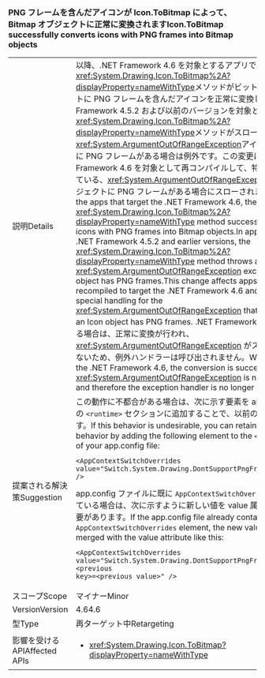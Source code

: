 ### <a name="icontobitmap-successfully-converts-icons-with-png-frames-into-bitmap-objects"></a><span data-ttu-id="ab686-101">PNG フレームを含んだアイコンが Icon.ToBitmap によって、Bitmap オブジェクトに正常に変換されます</span><span class="sxs-lookup"><span data-stu-id="ab686-101">Icon.ToBitmap successfully converts icons with PNG frames into Bitmap objects</span></span>

|   |   |
|---|---|
|<span data-ttu-id="ab686-102">説明</span><span class="sxs-lookup"><span data-stu-id="ab686-102">Details</span></span>|<span data-ttu-id="ab686-103">以降、.NET Framework 4.6 を対象とするアプリで、<xref:System.Drawing.Icon.ToBitmap%2A?displayProperty=nameWithType>メソッドがビットマップ オブジェクトに PNG フレームを含んだアイコンを正常に変換します。 .NET Framework 4.5.2 および以前のバージョンを対象とするアプリで、<xref:System.Drawing.Icon.ToBitmap%2A?displayProperty=nameWithType>メソッドがスローされます、<xref:System.ArgumentOutOfRangeException>アイコン オブジェクトに PNG フレームがある場合は例外です。この変更はアプリを .NET Framework 4.6 を対象として再コンパイルして、特別な処理を実装している、<xref:System.ArgumentOutOfRangeException>アイコン オブジェクトに PNG フレームがある場合にスローされます。</span><span class="sxs-lookup"><span data-stu-id="ab686-103">Starting with the apps that target the .NET Framework 4.6, the <xref:System.Drawing.Icon.ToBitmap%2A?displayProperty=nameWithType> method successfully converts icons with PNG frames into Bitmap objects.In apps that target the .NET Framework 4.5.2 and earlier versions, the  <xref:System.Drawing.Icon.ToBitmap%2A?displayProperty=nameWithType> method throws an <xref:System.ArgumentOutOfRangeException> exception if the Icon object has PNG frames.This change affects apps that are recompiled to target the .NET Framework 4.6 and that implement special handling for the <xref:System.ArgumentOutOfRangeException> that is thrown when an Icon object has PNG frames.</span></span> <span data-ttu-id="ab686-104">.NET Framework 4.6 で実行している場合は、正常に変換が行われ、 <xref:System.ArgumentOutOfRangeException> がスローされることはないため、例外ハンドラーは呼び出されません。</span><span class="sxs-lookup"><span data-stu-id="ab686-104">When running under the .NET Framework 4.6, the conversion is successful, an <xref:System.ArgumentOutOfRangeException> is no longer thrown, and therefore the exception handler is no longer invoked.</span></span>|
|<span data-ttu-id="ab686-105">提案される解決策</span><span class="sxs-lookup"><span data-stu-id="ab686-105">Suggestion</span></span>|<span data-ttu-id="ab686-106">この動作に不都合がある場合は、次に示す要素を app.config ファイルの <code>&lt;runtime&gt;</code> セクションに追加することで、以前の動作を維持できます。</span><span class="sxs-lookup"><span data-stu-id="ab686-106">If this behavior is undesirable, you can retain the previous behavior by adding the following element to the <code>&lt;runtime&gt;</code> section of your app.config file:</span></span><pre><code class="language-xml">&lt;AppContextSwitchOverrides&#13;&#10;value=&quot;Switch.System.Drawing.DontSupportPngFramesInIcons=true&quot; /&gt;&#13;&#10;</code></pre><span data-ttu-id="ab686-107">app.config ファイルに既に <code>AppContextSwitchOverrides</code> 要素が含まれている場合は、次に示すように新しい値を value 属性にマージする必要があります。</span><span class="sxs-lookup"><span data-stu-id="ab686-107">If the app.config file already contains the <code>AppContextSwitchOverrides</code> element, the new value should be merged with the value attribute like this:</span></span><pre><code class="language-xml">&lt;AppContextSwitchOverrides&#13;&#10;value=&quot;Switch.System.Drawing.DontSupportPngFramesInIcons=true;&lt;previous key&gt;=&lt;previous value&gt;&quot; /&gt;&#13;&#10;</code></pre>|
|<span data-ttu-id="ab686-108">スコープ</span><span class="sxs-lookup"><span data-stu-id="ab686-108">Scope</span></span>|<span data-ttu-id="ab686-109">マイナー</span><span class="sxs-lookup"><span data-stu-id="ab686-109">Minor</span></span>|
|<span data-ttu-id="ab686-110">Version</span><span class="sxs-lookup"><span data-stu-id="ab686-110">Version</span></span>|<span data-ttu-id="ab686-111">4.6</span><span class="sxs-lookup"><span data-stu-id="ab686-111">4.6</span></span>|
|<span data-ttu-id="ab686-112">型</span><span class="sxs-lookup"><span data-stu-id="ab686-112">Type</span></span>|<span data-ttu-id="ab686-113">再ターゲット中</span><span class="sxs-lookup"><span data-stu-id="ab686-113">Retargeting</span></span>|
|<span data-ttu-id="ab686-114">影響を受ける API</span><span class="sxs-lookup"><span data-stu-id="ab686-114">Affected APIs</span></span>|<ul><li><xref:System.Drawing.Icon.ToBitmap?displayProperty=nameWithType></li></ul>|

